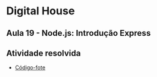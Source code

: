 # Digital House

## Aula 19 - Node.js: Introdução Express

## Atividade resolvida

- [Código-fote](./)
